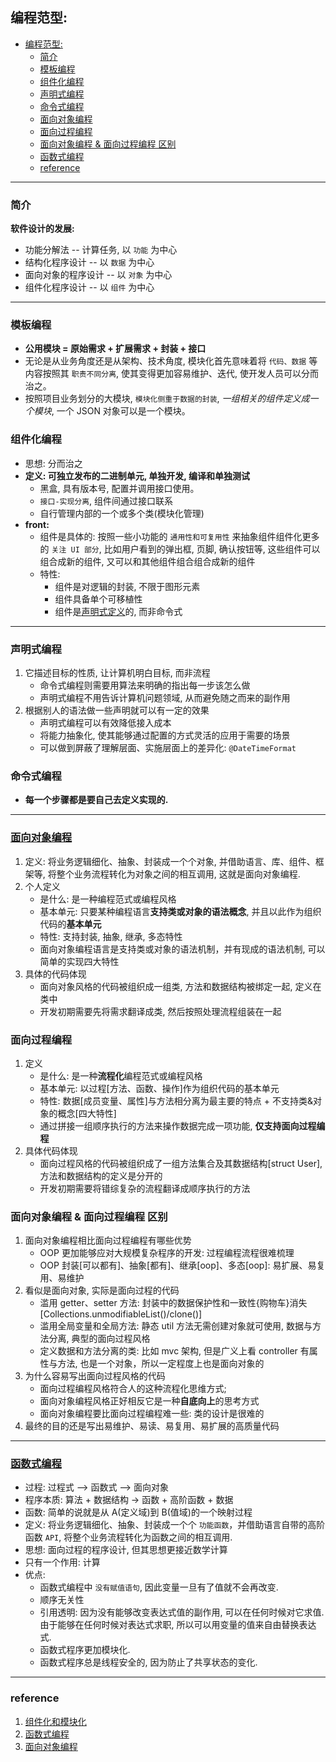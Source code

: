 ## 编程范型:

- [编程范型:](#编程范型)
  - [简介](#简介)
  - [模板编程](#模板编程)
  - [组件化编程](#组件化编程)
  - [声明式编程](#声明式编程)
  - [命令式编程](#命令式编程)
  - [面向对象编程](#面向对象编程)
  - [面向过程编程](#面向过程编程)
  - [面向对象编程 & 面向过程编程 区别](#面向对象编程--面向过程编程-区别)
  - [函数式编程](#函数式编程)
  - [reference](#reference)

---

### 简介

**软件设计的发展:**

- 功能分解法 -- 计算任务, 以 `功能` 为中心
- 结构化程序设计 -- 以 `数据` 为中心
- 面向对象的程序设计 -- 以 `对象` 为中心
- 组件化程序设计 -- 以 `组件` 为中心

---

### 模板编程

- **公用模块 = 原始需求 + 扩展需求 + 封装 + 接口**
- 无论是从业务角度还是从架构、技术角度, 模块化首先意味着将 `代码、数据` 等内容按照其 `职责不同分离`, 使其变得更加容易维护、迭代, 使开发人员可以分而治之。
- 按照项目业务划分的大模块, `模块化侧重于数据的封装`, _一组相关的组件定义成一个模块_, 一个 JSON 对象可以是一个模块。

### 组件化编程

- 思想: 分而治之
- **定义: 可独立发布的二进制单元, 单独开发, 编译和单独测试**
  - 黑盒, 具有版本号, 配置并调用接口使用。
  - `接口-实现分离`, 组件间通过接口联系
  - 自行管理内部的一个或多个类(模块化管理)
- **front:**
  - 组件是具体的: 按照一些小功能的 `通用性和可复用性` 来抽象组件组件化更多的 `关注 UI 部分`, 比如用户看到的弹出框, 页脚, 确认按钮等, 这些组件可以组合成新的组件, 又可以和其他组件组合组合成新的组件
  - 特性:
    - 组件是对逻辑的封装, 不限于图形元素
    - 组件具备单个可移植性
    - 组件是[声明式定义](#声明式编程)的, 而非命令式

---

### 声明式编程

1. 它描述目标的性质, 让计算机明白目标, 而非流程
   - 命令式编程则需要用算法来明确的指出每一步该怎么做
   - 声明式编程不用告诉计算机问题领域, 从而避免随之而来的副作用
2. 根据别人的语法做一些声明就可以有一定的效果
   - 声明式编程可以有效降低接入成本
   - 将能力抽象化, 使其能够通过配置的方式灵活的应用于需要的场景
   - 可以做到屏蔽了理解层面、实施层面上的差异化: `@DateTimeFormat`

### 命令式编程

- **每一个步骤都是要自己去定义实现的.**

---

### [面向对象编程](https://www.cnblogs.com/zhenw/p/6160931.html)

1. 定义: 将业务逻辑细化、抽象、封装成一个个对象, 并借助语言、库、组件、框架等, 将整个业务流程转化为对象之间的相互调用, 这就是面向对象编程.
2. 个人定义
   - 是什么: 是一种编程范式或编程风格
   - 基本单元: 只要某种编程语言**支持类或对象的语法概念**, 并且以此作为组织代码的**基本单元**
   - 特性: 支持封装, 抽象, 继承, 多态特性
   - 面向对象编程语言是支持类或对象的语法机制，并有现成的语法机制, 可以简单的实现四大特性
3. 具体的代码体现
   - 面向对象风格的代码被组织成一组类, 方法和数据结构被绑定一起, 定义在类中
   - 开发初期需要先将需求翻译成类, 然后按照处理流程组装在一起

### 面向过程编程

1. 定义
   - 是什么: 是一种**流程化**编程范式或编程风格
   - 基本单元: 以过程[方法、函数、操作]作为组织代码的基本单元
   - 特性: 数据[成员变量、属性]与方法相分离为最主要的特点 + 不支持类&对象的概念[四大特性]
   - 通过拼接一组顺序执行的方法来操作数据完成一项功能, **仅支持面向过程编程**
2. 具体代码体现
   - 面向过程风格的代码被组织成了一组方法集合及其数据结构[struct User], 方法和数据结构的定义是分开的
   - 开发初期需要将错综复杂的流程翻译成顺序执行的方法

### 面向对象编程 & 面向过程编程 区别

1. 面向对象编程相比面向过程编程有哪些优势
   - OOP 更加能够应对大规模复杂程序的开发: 过程编程流程很难梳理
   - OOP 封装[可以都有]、抽象[都有]、继承[oop]、多态[oop]: 易扩展、易复用、易维护
2. 看似是面向对象, 实际是面向过程的代码
   - 滥用 getter、setter 方法: 封装中的数据保护性和一致性{购物车}消失[Collections.unmodifiableList()/clone()]
   - 滥用全局变量和全局方法: 静态 util 方法无需创建对象就可使用, 数据与方法分离, 典型的面向过程风格
   - 定义数据和方法分离的类: 比如 mvc 架构, 但是广义上看 controller 有属性与方法, 也是一个对象，所以一定程度上也是面向对象的
3. 为什么容易写出面向过程风格的代码
   - 面向过程编程风格符合人的这种流程化思维方式;
   - 面向对象编程风格正好相反它是一种**自底向上**的思考方式
   - 面向对象编程要比面向过程编程难一些: 类的设计是很难的
4. 最终的目的还是写出易维护、易读、易复用、易扩展的高质量代码

---

### [函数式编程](https://www.jianshu.com/p/d59fa2ef0d78)

- 过程: 过程式 --> 函数式 --> 面向对象
- 程序本质: 算法 + 数据结构 -> 函数 + 高阶函数 + 数据
- 函数: 简单的说就是从 A(定义域)到 B(值域)的一个映射过程
- 定义: 将业务逻辑细化、抽象、封装成一个个 `功能函数`，并借助语言自带的高阶函数 `API`, 将整个业务流程转化为函数之间的相互调用.
- 思想: 面向过程的程序设计, 但其思想更接近数学计算
- 只有一个作用: 计算
- 优点:
  - 函数式编程中 `没有赋值语句`, 因此变量一旦有了值就不会再改变.
  - 顺序无关性
  - 引用透明: 因为没有能够改变表达式值的副作用, 可以在任何时候对它求值. 由于能够在任何时候对表达式求职, 所以可以用变量的值来自由替换表达式.
  - 函数式程序更加模块化.
  - 函数式程序总是线程安全的, 因为防止了共享状态的变化.

---

### reference

1. [组件化和模块化](https://www.jianshu.com/p/a7df83270a8b)
2. [函数式编程](https://www.jianshu.com/p/d59fa2ef0d78)
3. [面向对象编程](https://www.cnblogs.com/zhenw/p/6160931.html)
